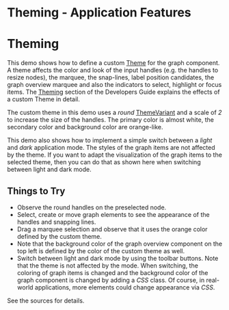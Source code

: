 <!--
 //////////////////////////////////////////////////////////////////////////////
 // @license
 // This file is part of yFiles for HTML 2.6.0.2.
 // Use is subject to license terms.
 //
 // Copyright (c) 2000-2023 by yWorks GmbH, Vor dem Kreuzberg 28,
 // 72070 Tuebingen, Germany. All rights reserved.
 //
 //////////////////////////////////////////////////////////////////////////////
-->
# Theming - Application Features

# Theming

This demo shows how to define a custom [Theme](https://docs.yworks.com/yfileshtml/#/api/Theme) for the graph component. A theme affects the color and look of the input handles (e.g. the handles to resize nodes), the marquee, the snap-lines, label position candidates, the graph overview marquee and also the indicators to select, highlight or focus items. The [Theming](https://docs.yworks.com/yfileshtml/#/dguide/customizing_view_theming) section of the Developers Guide explains the effects of a custom Theme in detail.

The custom theme in this demo uses a _round_ [ThemeVariant](https://docs.yworks.com/yfileshtml/#/api/ThemeVariant) and a scale of _2_ to increase the size of the handles. The primary color is almost white, the secondary color and background color are orange-like.

This demo also shows how to implement a simple switch between a _light_ and _dark_ application mode. The styles of the graph items are not affected by the theme. If you want to adapt the visualization of the graph items to the selected theme, then you can do that as shown here when switching between light and dark mode.

## Things to Try

- Observe the round handles on the preselected node.
- Select, create or move graph elements to see the appearance of the handles and snapping lines.
- Drag a marquee selection and observe that it uses the orange color defined by the custom theme.
- Note that the background color of the graph overview component on the top left is defined by the color of the custom theme as well.
- Switch between light and dark mode by using the toolbar buttons. Note that the theme is not affected by the mode. When switching, the coloring of graph items is changed and the background color of the graph component is changed by adding a _CSS_ class. Of course, in real-world applications, more elements could change appearance via _CSS_.

See the sources for details.
